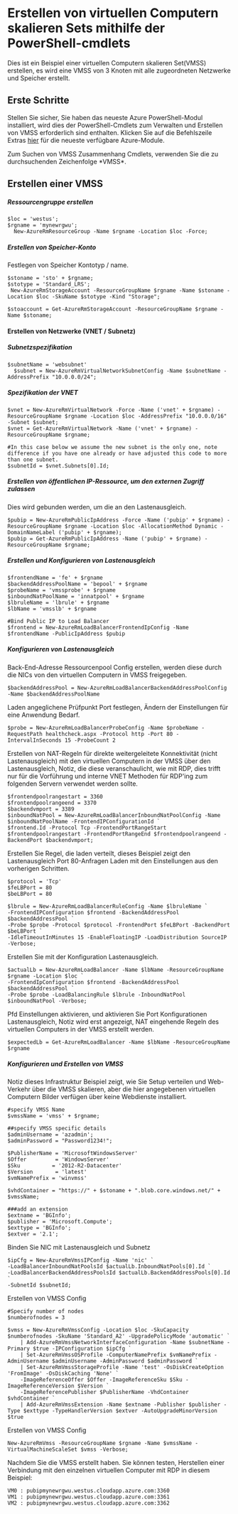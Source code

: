 <properties
    pageTitle="Erstellen von virtuellen Computern skalieren Sets mithilfe der PowerShell-Cmdlets | Microsoft Azure"
    description="Erste Schritte, erstellen und Verwalten von Ihrer ersten Azure virtuellen Computern skalieren Sätze aus Azure PowerShell-cmdlets"
    services="virtual-machines-windows"
    documentationCenter=""
    authors="danielsollondon"
    manager="timlt"
    editor=""
    tags="azure-resource-manager"/>

<tags
    ms.service="virtual-machines-windows"
    ms.workload="infrastructure-services"
    ms.tgt_pltfrm="na"
    ms.devlang="na"
    ms.topic="article"
    ms.date="09/29/2016"
    ms.author="danielsollondon"/>

# <a name="creating-virtual-machine-scale-sets-using-powershell-cmdlets"></a>Erstellen von virtuellen Computern skalieren Sets mithilfe der PowerShell-cmdlets

Dies ist ein Beispiel einer virtuellen Computern skalieren Set(VMSS) erstellen, es wird eine VMSS von 3 Knoten mit alle zugeordneten Netzwerke und Speicher erstellt.

## <a name="first-steps"></a>Erste Schritte
Stellen Sie sicher, Sie haben das neueste Azure PowerShell-Modul installiert, wird dies der PowerShell-Cmdlets zum Verwalten und Erstellen von VMSS erforderlich sind enthalten.
Klicken Sie auf die Befehlszeile Extras [hier](http://aka.ms/webpi-azps) für die neueste verfügbare Azure-Module.

Zum Suchen von VMSS Zusammenhang Cmdlets, verwenden Sie die zu durchsuchenden Zeichenfolge \*VMSS\*.

## <a name="creating-a-vmss"></a>Erstellen einer VMSS

##### <a name="create-resource-group"></a>Ressourcengruppe erstellen

```
$loc = 'westus';
$rgname = 'mynewrgwu';
  New-AzureRmResourceGroup -Name $rgname -Location $loc -Force;
```

##### <a name="create-storage-account"></a>Erstellen von Speicher-Konto

Festlegen von Speicher Kontotyp / name.

```
$stoname = 'sto' + $rgname;
$stotype = 'Standard_LRS';
 New-AzureRmStorageAccount -ResourceGroupName $rgname -Name $stoname -Location $loc -SkuName $stotype -Kind "Storage";

$stoaccount = Get-AzureRmStorageAccount -ResourceGroupName $rgname -Name $stoname;
```

#### <a name="create-networking-vnet--subnet"></a>Erstellen von Netzwerke (VNET / Subnetz)

##### <a name="subnet-specification"></a>Subnetzspezifikation

```
$subnetName = 'websubnet'
  $subnet = New-AzureRmVirtualNetworkSubnetConfig -Name $subnetName -AddressPrefix "10.0.0.0/24";
```

##### <a name="vnet-specification"></a>Spezifikation der VNET

```
$vnet = New-AzureRmVirtualNetwork -Force -Name ('vnet' + $rgname) -ResourceGroupName $rgname -Location $loc -AddressPrefix "10.0.0.0/16" -Subnet $subnet;
$vnet = Get-AzureRmVirtualNetwork -Name ('vnet' + $rgname) -ResourceGroupName $rgname;

#In this case below we assume the new subnet is the only one, note difference if you have one already or have adjusted this code to more than one subnet.
$subnetId = $vnet.Subnets[0].Id;
```

##### <a name="create-public-ip-resource-to-allow-external-access"></a>Erstellen von öffentlichen IP-Ressource, um den externen Zugriff zulassen

Dies wird gebunden werden, um die an den Lastenausgleich.

```
$pubip = New-AzureRmPublicIpAddress -Force -Name ('pubip' + $rgname) -ResourceGroupName $rgname -Location $loc -AllocationMethod Dynamic -DomainNameLabel ('pubip' + $rgname);
$pubip = Get-AzureRmPublicIpAddress -Name ('pubip' + $rgname) -ResourceGroupName $rgname;
```

##### <a name="create-and-configure-load-balancer"></a>Erstellen und Konfigurieren von Lastenausgleich

```
$frontendName = 'fe' + $rgname
$backendAddressPoolName = 'bepool' + $rgname
$probeName = 'vmssprobe' + $rgname
$inboundNatPoolName = 'innatpool' + $rgname
$lbruleName = 'lbrule' + $rgname
$lbName = 'vmsslb' + $rgname

#Bind Public IP to Load Balancer
$frontend = New-AzureRmLoadBalancerFrontendIpConfig -Name $frontendName -PublicIpAddress $pubip
```

##### <a name="configure-load-balancer"></a>Konfigurieren von Lastenausgleich
Back-End-Adresse Ressourcenpool Config erstellen, werden diese durch die NICs von den virtuellen Computern in VMSS freigegeben.

```
$backendAddressPool = New-AzureRmLoadBalancerBackendAddressPoolConfig -Name $backendAddressPoolName
```

Laden angeglichene Prüfpunkt Port festlegen, Ändern der Einstellungen für eine Anwendung Bedarf.

```
$probe = New-AzureRmLoadBalancerProbeConfig -Name $probeName -RequestPath healthcheck.aspx -Protocol http -Port 80 -IntervalInSeconds 15 -ProbeCount 2
```

Erstellen von NAT-Regeln für direkte weitergeleitete Konnektivität (nicht Lastenausgleich) mit den virtuellen Computern in der VMSS über den Lastenausgleich, Notiz, die diese veranschaulicht, wie mit RDP, dies trifft nur für die Vorführung und interne VNET Methoden für RDP'ing zum folgenden Servern verwendet werden sollte.

```
$frontendpoolrangestart = 3360
$frontendpoolrangeend = 3370
$backendvmport = 3389
$inboundNatPool = New-AzureRmLoadBalancerInboundNatPoolConfig -Name $inboundNatPoolName -FrontendIPConfigurationId `
$frontend.Id -Protocol Tcp -FrontendPortRangeStart $frontendpoolrangestart -FrontendPortRangeEnd $frontendpoolrangeend -BackendPort $backendvmport;
```

Erstellen Sie Regel, die laden verteilt, dieses Beispiel zeigt den Lastenausgleich Port 80-Anfragen Laden mit den Einstellungen aus den vorherigen Schritten.

```
$protocol = 'Tcp'
$feLBPort = 80
$beLBPort = 80

$lbrule = New-AzureRmLoadBalancerRuleConfig -Name $lbruleName `
-FrontendIPConfiguration $frontend -BackendAddressPool $backendAddressPool `
-Probe $probe -Protocol $protocol -FrontendPort $feLBPort -BackendPort $beLBPort `
-IdleTimeoutInMinutes 15 -EnableFloatingIP -LoadDistribution SourceIP -Verbose;
```

Erstellen Sie mit der Konfiguration Lastenausgleich.

```
$actualLb = New-AzureRmLoadBalancer -Name $lbName -ResourceGroupName $rgname -Location $loc `
-FrontendIpConfiguration $frontend -BackendAddressPool $backendAddressPool `
-Probe $probe -LoadBalancingRule $lbrule -InboundNatPool $inboundNatPool -Verbose;
```

Pfd Einstellungen aktivieren, und aktivieren Sie Port Konfigurationen Lastenausgleich, Notiz wird erst angezeigt, NAT eingehende Regeln des virtuellen Computers in der VMSS erstellt werden.

```
$expectedLb = Get-AzureRmLoadBalancer -Name $lbName -ResourceGroupName $rgname
```

##### <a name="configure-and-create-vmss"></a>Konfigurieren und Erstellen von VMSS

Notiz dieses Infrastruktur Beispiel zeigt, wie Sie Setup verteilen und Web-Verkehr über die VMSS skalieren, aber die hier angegebenen virtuellen Computern Bilder verfügen über keine Webdienste installiert.

```
#specify VMSS Name
$vmssName = 'vmss' + $rgname;

##specify VMSS specific details
$adminUsername = 'azadmin';
$adminPassword = "Password1234!";

$PublisherName = 'MicrosoftWindowsServer'
$Offer         = 'WindowsServer'
$Sku          = '2012-R2-Datacenter'
$Version       = 'latest'
$vmNamePrefix = 'winvmss'

$vhdContainer = "https://" + $stoname + ".blob.core.windows.net/" + $vmssName;

###add an extension
$extname = 'BGInfo';
$publisher = 'Microsoft.Compute';
$exttype = 'BGInfo';
$extver = '2.1';
```

Binden Sie NIC mit Lastenausgleich und Subnetz

```
$ipCfg = New-AzureRmVmssIPConfig -Name 'nic' `
-LoadBalancerInboundNatPoolsId $actualLb.InboundNatPools[0].Id `
-LoadBalancerBackendAddressPoolsId $actualLb.BackendAddressPools[0].Id `
-SubnetId $subnetId;
```

Erstellen von VMSS Config

```
#Specify number of nodes
$numberofnodes = 3

$vmss = New-AzureRmVmssConfig -Location $loc -SkuCapacity $numberofnodes -SkuName 'Standard_A2' -UpgradePolicyMode 'automatic' `
  	| Add-AzureRmVmssNetworkInterfaceConfiguration -Name $subnetName -Primary $true -IPConfiguration $ipCfg `
  	| Set-AzureRmVmssOSProfile -ComputerNamePrefix $vmNamePrefix -AdminUsername $adminUsername -AdminPassword $adminPassword `
  	| Set-AzureRmVmssStorageProfile -Name 'test' -OsDiskCreateOption 'FromImage' -OsDiskCaching 'None' `
    -ImageReferenceOffer $Offer -ImageReferenceSku $Sku -ImageReferenceVersion $Version `
    -ImageReferencePublisher $PublisherName -VhdContainer $vhdContainer `
  	| Add-AzureRmVmssExtension -Name $extname -Publisher $publisher -Type $exttype -TypeHandlerVersion $extver -AutoUpgradeMinorVersion $true
```

Erstellen von VMSS Config

```
New-AzureRmVmss -ResourceGroupName $rgname -Name $vmssName -VirtualMachineScaleSet $vmss -Verbose;
```

Nachdem Sie die VMSS erstellt haben. Sie können testen, Herstellen einer Verbindung mit den einzelnen virtuellen Computer mit RDP in diesem Beispiel:

```
VM0 : pubipmynewrgwu.westus.cloudapp.azure.com:3360
VM1 : pubipmynewrgwu.westus.cloudapp.azure.com:3361
VM2 : pubipmynewrgwu.westus.cloudapp.azure.com:3362
```
